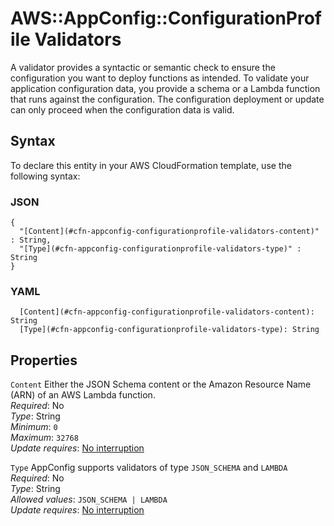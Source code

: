 # AWS::AppConfig::ConfigurationProfile Validators<a name="aws-properties-appconfig-configurationprofile-validators"></a>

A validator provides a syntactic or semantic check to ensure the configuration you want to deploy functions as intended\. To validate your application configuration data, you provide a schema or a Lambda function that runs against the configuration\. The configuration deployment or update can only proceed when the configuration data is valid\.

## Syntax<a name="aws-properties-appconfig-configurationprofile-validators-syntax"></a>

To declare this entity in your AWS CloudFormation template, use the following syntax:

### JSON<a name="aws-properties-appconfig-configurationprofile-validators-syntax.json"></a>

```
{
  "[Content](#cfn-appconfig-configurationprofile-validators-content)" : String,
  "[Type](#cfn-appconfig-configurationprofile-validators-type)" : String
}
```

### YAML<a name="aws-properties-appconfig-configurationprofile-validators-syntax.yaml"></a>

```
  [Content](#cfn-appconfig-configurationprofile-validators-content): String
  [Type](#cfn-appconfig-configurationprofile-validators-type): String
```

## Properties<a name="aws-properties-appconfig-configurationprofile-validators-properties"></a>

`Content`  <a name="cfn-appconfig-configurationprofile-validators-content"></a>
Either the JSON Schema content or the Amazon Resource Name \(ARN\) of an AWS Lambda function\.  
*Required*: No  
*Type*: String  
*Minimum*: `0`  
*Maximum*: `32768`  
*Update requires*: [No interruption](https://docs.aws.amazon.com/AWSCloudFormation/latest/UserGuide/using-cfn-updating-stacks-update-behaviors.html#update-no-interrupt)

`Type`  <a name="cfn-appconfig-configurationprofile-validators-type"></a>
AppConfig supports validators of type `JSON_SCHEMA` and `LAMBDA`   
*Required*: No  
*Type*: String  
*Allowed values*: `JSON_SCHEMA | LAMBDA`  
*Update requires*: [No interruption](https://docs.aws.amazon.com/AWSCloudFormation/latest/UserGuide/using-cfn-updating-stacks-update-behaviors.html#update-no-interrupt)